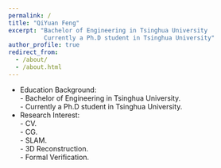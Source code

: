 ```yaml
---
permalink: /
title: "QiYuan Feng"
excerpt: "Bachelor of Engineering in Tsinghua University
          Currently a Ph.D student in Tsinghua University"
author_profile: true
redirect_from: 
  - /about/
  - /about.html
---
```

- Education Background:  
          - Bachelor of Engineering in Tsinghua University.   
          - Currently a Ph.D student in Tsinghua University.   
- Research Interest:  
          - CV.   
          - CG.   
          - SLAM.   
          - 3D Reconstruction.   
          - Formal Verification.   

